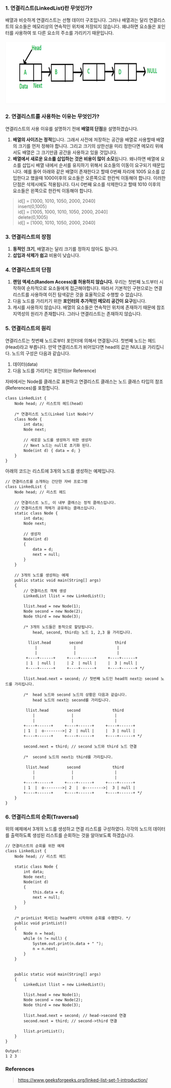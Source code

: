 ### 1\. 연결리스트(LinkedList)란 무엇인가?

배열과 비슷하게 연결리스트는 선형 데이터 구조입니다. 그러나 배열과는 달리 연결리스트의 요소들은 메모리상의 연속적인 위치에 저장되지 않습니다. 왜냐하면 요소들은 포인터를 사용하여 또 다른 요소의 주소를 가리키기 때문입니다.

![](https://github.com/yonghwankim-dev/DataStruct/blob/main/LinkedList/img/01_linkedList.png)

### 2\. 연결리스트를 사용하는 이유는 무엇인가?

연결리스트의 사용 이유를 설명하기 전에 **배열의 단점**을 설명하겠습니다.

1.  **배열의 사이즈는 정적**입니다. 그래서 사전에 저장하는 공간을 배열로 사용할때 배열의 크기를 먼저 정해야 합니다. 그리고 크기의 상한선을 미리 정한다면 메모리 위에서도 배열은 그 크기만큼 공간을 사용하고 있을 것입니다.
2.  **배열에서 새로운 요소를 삽입하는 것은 비용이 많이 소모**됩니다. 왜나하면 배열에 요소를 삽입시 배열 내에서 순서를 유지하기 위해서 요소들의 이동이 요구되기 때문입니다. 예를 들어 아래와 같은 배열이 존재한다고 할때 0번째 자리에 1005 요소를 삽입한다고 했을때 1000이후의 요소들은 오른쪽으로 한칸씩 이동해야 합니다. 이러한 단점은 삭제시에도 적용됩니다. 다시 0번째 요소를 삭제한다고 할때 1010 이후의 요소들은 왼쪽으로 한칸씩 이동해야 합니다.

> id\[\] = \[1000, 1010, 1050, 2000, 2040\]  
> insert(0,1005)  
> id\[\] = \[1005, 1000, 1010, 1050, 2000, 2040\]  
> delete(0,1005)  
> id\[\] = \[1000, 1010, 1050, 2000, 2040\]

### 3\. 연결리스트의 장점

1.  **동적인 크기**, 배열과는 달리 크기를 정하지 않아도 됩니다.
2.  **삽입과 삭제가 쉽고** 비용이 낮습니다.

### 4\. 연결리스트의 단점

1.  **랜덤 엑세스(Random Access)를 허용하지 않습니다.** 우리는 첫번째 노드부터 시작하여 순차적으로 요소들에게 접근해야합니다. 따라서 기본적인 구현으로는 연결 리스트를 사용하여 이진 탐색같은 것을 효율적으로 수행할 수 없습니다.
2.  다음 노드를 가리키기 위한 **포인터의 추가적인 메모리 공간이 요구**됩니다.
3.  캐시를 사용하지 않습니다. 배열의 요소들은 연속적인 위치에 존재하기 때문에 참조 지역성의 원리가 존재합니다. 그러나 연결리스트는 존재하지 않습니다.

### 5\. 연결리스트의 원리

연결리스트는 첫번째 노드로부터 포인터에 의해서 연결됩니다. 첫번째 노드는 헤드(Head)라고 부릅니다. 만약 연결리스트가 비어있다면 head의 값은 NULL을 가리킵니다. 노드의 구성은 다음과 같습니다.

1.  데이터(data)
2.  다음 노드를 가리키는 포인터(or Reference)

자바에서는 Node를 클래스로 표현하고 연결리스트 클래스는 노드 클래스 타입의 참조(References)를 포함합니다.

```
class LinkedList {
    Node head; // 리스트의 헤드(head)
 
    /* 연결리스트 노드(Linked list Node)*/
    class Node {
        int data;
        Node next;
 
        // 새로운 노드를 생성하기 위한 생성자
        // Next 노드는 null로 초기화 된다.
        Node(int d) { data = d; }
    }
}
```

아래의 코드는 리스트에 3개의 노드를 생성하는 예제입니다.

```
// 연결리스트를 소개하는 간단한 자바 프로그램
class LinkedList {
    Node head; // 리스트 헤드
 
    // 연결리스트 노드, 이 내부 클래스는 정적 클래스입니다.
    // 연결리스트의 객체가 공유하는 클래스입니다.
    static class Node {
        int data;
        Node next;
        
        // 생성자
        Node(int d)
        {
            data = d;
            next = null;
        }
    }
 
    // 3개의 노드를 생성하는 예제
    public static void main(String[] args)
    {
        // 연결리스트 객체 생성
        LinkedList llist = new LinkedList();
 
        llist.head = new Node(1);
        Node second = new Node(2);
        Node third = new Node(3);
 
        /* 3개의 노드들은 동적으로 할당됩니다.
        	head, second, third는 노드 1, 2,3 을 가리킵니다.
 
          llist.head        second              third
             |                |                  |
             |                |                  |
         +----+------+     +----+------+     +----+------+
         | 1  | null |     | 2  | null |     |  3 | null |
         +----+------+     +----+------+     +----+------+ */
 
        llist.head.next = second; // 첫번째 노드인 head의 next는 second 노드를 가리킵니다.
 
        /*  head 노드와 second 노드의 상황은 다음과 같습니다.
        	head 노드의 next는 second를 가리킵니다.
 
         llist.head        second              third
            |                |                  |
            |                |                  |
        +----+------+     +----+------+     +----+------+
        | 1  |  o-------->| 2  | null |     |  3 | null |
        +----+------+     +----+------+     +----+------+ */
 
        second.next = third; // second 노드와 third 노드 연결
 
        /*  second 노드의 next는 third를 가리킵니다.
 
         llist.head        second              third
            |                |                  |
            |                |                  |
        +----+------+     +----+------+     +----+------+
        | 1  |  o-------->| 2  |  o-------->|  3 | null |
        +----+------+     +----+------+     +----+------+ */
    }
}
```

### 6\. 연결리스트의 순회(Traversal)

위의 예제에서 3개의 노드를 생성하고 연결 리스트를 구성하였다. 각각의 노드의 데이터를 출력하도록 생성된 리스트를 순회하는 것을 알아보도록 하겠습니다.

```
// 연결리스트의 순회를 위한 예제
class LinkedList {
	Node head; // 리스트 헤드

	static class Node {
		int data;
		Node next;
		Node(int d)
		{
			this.data = d;
			next = null;
		}
	}

    /* printList 메서드는 head부터 시작하여 순회를 수행한다. */
	public void printList()
	{
		Node n = head;
		while (n != null) {
			System.out.print(n.data + " ");
			n = n.next;
		}
	}

	
	public static void main(String[] args)
	{
		LinkedList llist = new LinkedList();

		llist.head = new Node(1);
		Node second = new Node(2);
		Node third = new Node(3);

		llist.head.next = second; // head->second 연결
		second.next = third; // second->third 연결

		llist.printList();
	}
}
```

```
Output:
1 2 3
```

### References

> https://www.geeksforgeeks.org/linked-list-set-1-introduction/
